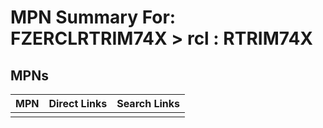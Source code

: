 



# MPN Summary For: FZERCLRTRIM74X > rcl : RTRIM74X

## MPNs
  

|MPN|Direct Links|Search Links|
| :--- | :--- | :--- |
||||
